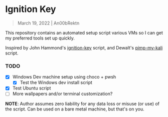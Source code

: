 # Ignition Key
> March 19, 2022 | An00bRektn

This repository contains an automated setup script various VMs so I can get my preferred tools set up quickly.

Inspired by John Hammond's [ignition-key](https://github.com/JohnHammond/ignition_key/blob/master/ignition_key.sh) script, and Dewalt's [pimp-my-kali](https://github.com/Dewalt-arch/pimpmykali) script.

### TODO
- [x] Windows Dev machine setup using choco + pwsh
    - [x] Test the Windows dev install script
- [x] Test Ubuntu script
- [ ] More wallpapers and/or terminal customization?

**NOTE**: Author assumes zero liability for any data loss or misuse (or use) of the script. Can be used on a bare metal machine, but that's on you.